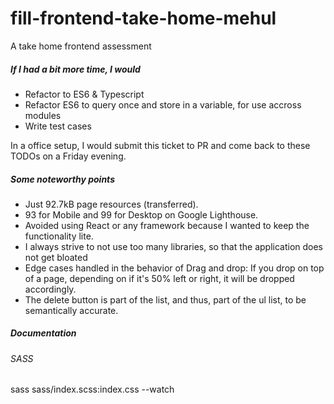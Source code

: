 # fill-frontend-take-home-mehul
A take home frontend assessment


##### If I had a bit more time, I would
- Refactor to ES6 & Typescript
- Refactor ES6 to query once and store in a variable, for use accross modules
- Write test cases
<p>In a office setup, I would submit this ticket to PR and come back to these TODOs on a Friday evening.</p>


##### Some noteworthy points
- Just 92.7kB page resources (transferred). 
- 93 for Mobile and 99 for Desktop on Google Lighthouse.
- Avoided using React or any framework because I wanted to keep the functionality lite.
- I always strive to not use too many libraries, so that the application does not get bloated
- Edge cases handled in the behavior of Drag and drop: If you drop on top of a page, depending on if it's 50% left or right, it will be dropped accordingly.
- The delete button is part of the list, and thus, part of the ul list, to be semantically accurate.


##### Documentation

###### SASS
sass sass/index.scss:index.css --watch
